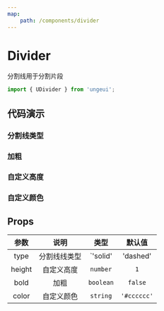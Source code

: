 ```yaml
---
map:
    path: /components/divider
---
```


# Divider

分割线用于分割片段

```js
import { UDivider } from 'ungeui';
```

## 代码演示

### 分割线类型

<demo src="./demo/type.vue"
  language="vue"
  title="基本用法"
  desc="基本的实线、点线、虚线">
</demo>

### 加粗

<demo src="./demo/bold.vue"
  language="vue"
  title="基本用法"
  desc="加粗">
</demo>

### 自定义高度

<demo src="./demo/height.vue"
  language="vue"
  title="基本用法"
  desc="自定义线的高度">
</demo>

### 自定义颜色

<demo src="./demo/color.vue"
  language="vue"
  title="基本用法"
  desc="支持十六进制、RGBA">
</demo>

## Props

|  参数  |     说明     |   类型    |   默认值    |
| :----: | :----------: | :-------: | :---------: | 
|  type  | 分割线线类型 | `'solid'  |  'dashed'   | 'dotted'` | `'solid'` |
| height |  自定义高度  | `number`  |     `1`     |
|  bold  |     加粗     | `boolean` |   `false`   |
| color  |  自定义颜色  | `string`  | `'#cccccc'` |
